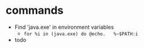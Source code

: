 # commands
* Find 'java.exe' in environment variables
  * `for %i in (java.exe) do @echo.   %~$PATH:i`
* todo
